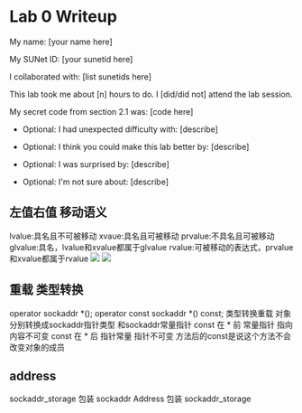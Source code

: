 Lab 0 Writeup
=============

My name: [your name here]

My SUNet ID: [your sunetid here]

I collaborated with: [list sunetids here]

This lab took me about [n] hours to do. I [did/did not] attend the lab session.

My secret code from section 2.1 was: [code here]

- Optional: I had unexpected difficulty with: [describe]

- Optional: I think you could make this lab better by: [describe]

- Optional: I was surprised by: [describe]

- Optional: I'm not sure about: [describe]

## 左值右值 移动语义
lvalue:具名且不可被移动
xvaue:具名且可被移动
prvalue:不具名且可被移动
glvalue:具名，lvalue和xvalue都属于glvalue
rvalue:可被移动的表达式，prvalue和xvalue都属于rvalue
![](https://pica.zhimg.com/80/v2-60953ef4f577788e2f96dbcbb960d3a4_1440w.jpg?source=1940ef5c)
![](https://pic1.zhimg.com/80/v2-b188e928a74fa3d3b08b5cb75c8d5c58_1440w.jpg?source=1940ef5c)

## 重载 类型转换
operator sockaddr *();
operator const sockaddr *() const;
类型转换重载 对象分别转换成sockaddr指针类型 和sockaddr常量指针
const 在 * 前   常量指针 指向内容不可变
const 在 * 后   指针常量 指针不可变
方法后的const是说这个方法不会改变对象的成员

## address
sockaddr_storage 包装 sockaddr
Address 包装 sockaddr_storage
